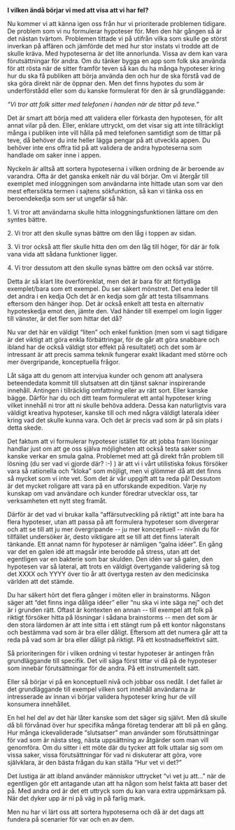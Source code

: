 **I vilken ändå börjar vi med att visa att vi har fel?**   

Nu kommer vi att känna igen oss från hur vi prioriterade problemen tidigare. De problem som vi nu formulerar hypoteser för. Men den här gången så är det nästan tvärtom. Problemen tittade vi på utifrån vilka som skulle ge störst inverkan på affären och jämförde det med hur stor instats vi trodde att de skulle kräva. Med hypoteserna är det lite annorlunda. Vissa av dem kan vara förutsättningar för andra. Om du tänker bygga en app som folk ska använda för att rösta när de sitter framför teven så kan du ha många hypoteser kring hur du ska få publiken att börja använda den och hur de ska förstå vad de ska göra direkt när de öppnar den. Men det finns hypotes du som är underförstådd eller som du kanske formulerat för den är så grundläggande: 

*“Vi tror att folk sitter med telefonen i handen när de tittar på teve.”*

Det är smart att börja med att validera eller förkasta den hypotesen, för allt annat vilar på den. Eller, enklare uttryckt, om det visar sig att inte tillräckligt många i publiken inte vill hålla på med telefonen samtidigt som de tittar på teve, då behöver du inte heller lägga pengar på att utveckla appen. Du behöver inte ens offra tid på att validera de andra hypoteserna som handlade om saker inne i appen. 

Nyckeln är alltså att sortera hypoteserna i vilken ordning de är beroende av varandra. Ofta är det ganska enkelt när du väl börjar. Om vi återgår till exemplet med inloggningen som användarna inte hittade utan som var den mest eftersökta termen i sajtens sökfunktion, så kan vi tänka oss en beroendekedja som ser ut ungefär så här. 

1\. Vi tror att användarna skulle hitta inloggningsfunktionen lättare om den syntes bättre. 

2\. Vi tror att den skulle synas bättre om den låg i toppen av sidan. 

3\. Vi tror också att fler skulle hitta den om den låg till höger, för där är folk vana vida att sådana funktioner ligger. 

4\. Vi tror dessutom att den skulle synas bättre om den också var större. 

Detta är så klart lite överförenklat, men det är bara för att förtydliga exemplet/bara som ett exempel. Du ser säkert mönstret. Det ena leder till det andra i en kedja Och det är en kedja som går att testa tillsammans eftersom den hänger ihop. Det är också enkelt att testa en alternativ hypoteskedja emot den, jämte den. Vad händer till exempel om login ligger till vänster, är det fler som hittar det då? 

Nu var det här en väldigt “liten” och enkel funktion (men som vi sagt tidigare är det viktigt att göra enkla förbättringar, för de går att göra snabbare och ibland har de också väldigt stor effekt på resultatet) och det som är intressant är att precis samma teknik fungerar exakt likadant med större och mer övergripande, konceptuella frågor. 

Låt säga att du genom att intervjua kunder och genom att analysera beteendedata kommit till slutsatsen att din tjänst saknar inspirerande innehåll. Antingen i tillräcklig omfattning eller av rätt sort. Eller kanske bägge. Därför har du och ditt team formulerat ett antal hypoteser kring vilket innehåll ni tror att ni skulle behöva addera. Dessa kan naturligtvis vara väldigt kreativa hypoteser, kanske till och med några väldigt laterala idéer kring vad det skulle kunna vara. Och det är precis vad som är på sin plats i detta skede. 

Det faktum att vi formulerar hypoteser istället för att jobba fram lösningar handlar just om att ge oss själva möjligheten att också testa saker som kanske verkar en smula galna. Problemet med att gå direkt från problem till lösning (du ser vad vi gjorde där? :-) ) är att vi i vårt utilistiska fokus försöker vara så rationella och “kloka” som möjligt, men vi glömmer då att det finns så mycket som vi inte vet. Som det är vår uppgift att ta reda på! Dessutom är det mycket roligare att vara på en utforskande expedition. Varje ny kunskap om vad användare och kunder föredrar utvecklar oss, tar verksamheten ett nytt steg framåt. 

Därför är det vad vi brukar kalla “affärsutveckling på riktigt” att inte bara ha flera hypoteser, utan att passa på att formulera hypoteser som divergerar och att se till att ju mer övergripande -- ju mer konceptuell -- nivån du för tillfället undersöker är, desto viktigare att se till att det finns lateralt tänkande. Ett annat namn för hypoteser är nämligen “galna idéer”. En gång var det en galen idé att magsår inte berodde på stress, utan att det egentligen var en bakterie som bar skulden. Den idén var så galen, den hypotesen var så lateral, att trots en väldigt övertygande validering så tog det  XXXX och YYYY över tio år att övertyga resten av den medicinska världen att det stämde. 

Du har säkert hört det flera gånger i möten eller in brainstorms. Någon säger att “det finns inga dåliga idéer” eller “nu ska vi inte säga nej” och det är i grunden rätt. Oftast är kontexten en annan -- till exempel att folk på riktigt försöker hitta på lösningar i sådana brainstorms -- men det som är den stora lärdomen är att inte sitta i ett stängt rum på ett kontor någonstans och bestämma vad som är bra eller dåligt. Eftersom att det numera går att ta reda på vad som är bra eller dåligt på riktigt. På ett kostnadseffektivt sätt. 

Så prioriteringen för i vilken ordning vi testar hypoteser är antingen från grundläggande till specifik. Det vill säga först tittar vi då på de hypoteser som innebär förutsättningar för de andra. På ett instrumentellt sätt. 

Eller så börjar vi på en konceptuell nivå och jobbar oss nedåt. I det fallet är det grundläggande till exempel vilken sort innehåll användarna är intresserade av innan vi börjar validera hypoteser kring hur de vill konsumera innehållet. 

En hel hel del av det här låter kanske som det säger sig självt. Men då skulle då bli förvånad över hur specifika många företag tenderar att bli på en gång. Hur många ickevaliderade “slutsatser” man använder som förutsättningar för vad som är nästa steg, nästa uppsättning av åtgärder som man vill genomföra. Om du sitter i ett möte där du tycker att folk uttalar sig som om vissa saker, vissa förutsättningar för vad ni diskuterar att göra, vore självklara, är den bästa frågan du kan ställa “Hur vet vi det?”

Det lustiga är att ibland använder människor uttrycket “vi vet ju att...” när de egentligen gör ett antagande utan att ha någon som helst fakta att baser det på. Med andra ord är det ett uttryck som du kan vara extra uppmärksam på. När det dyker upp är ni på väg in på farlig mark. 

Men nu har vi lärt oss att sortera hypoteserna och då är det dags att fundera på scenarier för var och en av dem. 

